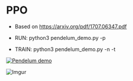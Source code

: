 # PPO 
  * Based on https://arxiv.org/pdf/1707.06347.pdf



  * RUN: python3 pendelum\_demo.py -p
  * TRAIN:  python3 pendelum\_demo.py -n -t


<a href="https://giphy.com/gifs/jxa5HFQeS3CLO2Sxdm"> <img src="https://media.giphy.com/media/jxa5HFQeS3CLO2Sxdm/giphy.gif" title="Pendelum demo"/></a>

![Imgur](https://i.imgur.com/zd2UUyI.png)


